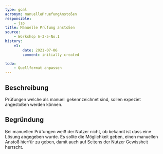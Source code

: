 ```yaml
---
type: goal
acronym: manuellePruefungAnstoßen
responsible:
    - jsp
title: Manuelle Prüfung anstoßen
source:
    - Workshop 6-3-5-No.1
history:
    v1:
        date: 2021-07-06
        comment: initially created

todo:
    - Quellformat anpassen
---
```


## Beschreibung

Prüfungen welche als manuell gekennzeichnet sind, sollen expeziet angestoßen werden können.

## Begründung

Bei manuellen Prüfungen weiß der Nutzer nicht, ob bekannt ist dass eine Lösung abgegeben wurde.
Es sollte die Möglichkeit geben, einen manuellen Anstoß hierfür zu geben, damit auch auf Seitens der Nutzer
Gewissheit herrscht.
